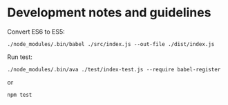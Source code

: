 Development notes and guidelines
===

Convert ES6 to ES5:

```
./node_modules/.bin/babel ./src/index.js --out-file ./dist/index.js
```

Run test:

```
./node_modules/.bin/ava ./test/index-test.js --require babel-register
```

or

```
npm test
```
